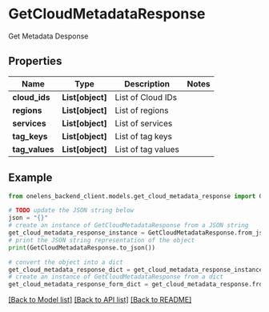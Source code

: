 # GetCloudMetadataResponse

Get Metadata Desponse

## Properties

Name | Type | Description | Notes
------------ | ------------- | ------------- | -------------
**cloud_ids** | **List[object]** | List of Cloud IDs | 
**regions** | **List[object]** | List of regions | 
**services** | **List[object]** | List of services | 
**tag_keys** | **List[object]** | List of tag keys | 
**tag_values** | **List[object]** | List of tag values | 

## Example

```python
from onelens_backend_client.models.get_cloud_metadata_response import GetCloudMetadataResponse

# TODO update the JSON string below
json = "{}"
# create an instance of GetCloudMetadataResponse from a JSON string
get_cloud_metadata_response_instance = GetCloudMetadataResponse.from_json(json)
# print the JSON string representation of the object
print(GetCloudMetadataResponse.to_json())

# convert the object into a dict
get_cloud_metadata_response_dict = get_cloud_metadata_response_instance.to_dict()
# create an instance of GetCloudMetadataResponse from a dict
get_cloud_metadata_response_form_dict = get_cloud_metadata_response.from_dict(get_cloud_metadata_response_dict)
```
[[Back to Model list]](../README.md#documentation-for-models) [[Back to API list]](../README.md#documentation-for-api-endpoints) [[Back to README]](../README.md)


